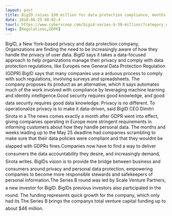 ```yaml
---
layout: post
title: BigID raises $30 million for data protection compliance, months after last funding round
date: 2018-06-25 00:02:4
tourl: https://www.cyberscoop.com/bigid-series-b-30-million/?category_news=technology
tags: [Regulations,GDPR]
---
```

BigID, a New York-based privacy and data protection company, Organizations are finding the need to be increasingly aware of how they handle the privacy of user data. BigID says it takes a data-focused approach to help organizations manage their privacy and comply with data protection regulations, like Europes new General Data Protection Regulation (GDPR).BigID says that many companies use a arduous process to comply with such regulations, involving surveys and spreadsheets. The company proposes its product as an alternative, which it says automates much of the work involved with compliance by leveraging machine learning and identity intelligence.Good security requires good knowledge, and good data security requires good data knowledge. Privacy is no different. To operationalize privacy is to make it data-driven, said BigID CEO Dimitri Sirota in a The news comes exactly a month after GDPR went into effect, giving companies operating in Europe more stringent requirements in informing customers about how they handle personal data. The months and weeks leading up to the May 25 deadline had companies scrambling to make sure that their data policies were compliant and that they wouldnt be slapped with GDPRs fines.Companies now have to find a way to deliver consumers the data accountability they desire, and increasingly demand, Sirota writes. BigIDs vision is to provide the bridge between business and consumers around privacy and personal data protection, empowering companies to become more responsible stewards and safekeepers of personal information.The Series B round was led by Scale Venture Partners, a new investor for BigID. BigIDs previous investors also participated in the round. The funding represents quick growth for the company, which only had its The Series B brings the companys total venture capital funding up to about $46 million.